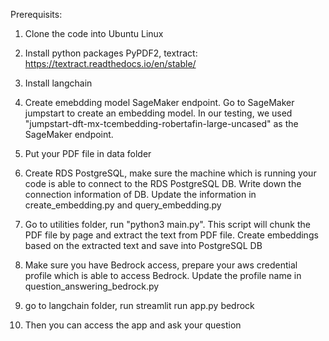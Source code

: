 Prerequisits:
1. Clone the code into Ubuntu Linux
2. Install python packages PyPDF2, textract: https://textract.readthedocs.io/en/stable/
2. Install langchain


1. Create emebdding model SageMaker endpoint. Go to SageMaker jumpstart to create an embedding model. In our testing, we used "jumpstart-dft-mx-tcembedding-robertafin-large-uncased" as the SageMaker endpoint.

2. Put your PDF file in data folder

3. Create RDS PostgreSQL, make sure the machine which is running your code is able to connect to the RDS PostgreSQL DB. Write down the connection information of DB. Update the information in create_embedding.py and query_embedding.py

4. Go to utilities folder, run "python3 main.py". This script will chunk the PDF file by page and extract the text from PDF file. Create embeddings based on the extracted text and save into PostgreSQL DB

5. Make sure you have Bedrock access, prepare your aws credential profile which is able to access Bedrock. Update the profile name in question_answering_bedrock.py

6. go to langchain folder, run streamlit run app.py bedrock

7. Then you can access the app and ask your question
